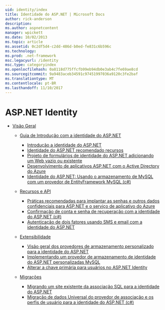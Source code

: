 ```yaml
---
uid: identity/index
title: Identidade do ASP.NET | Microsoft Docs
author: rick-anderson
description: 
ms.author: aspnetcontent
manager: wpickett
ms.date: 10/02/2013
ms.topic: article
ms.assetid: 0c2df5d4-c2dd-486d-b0ed-fe831c6b596c
ms.technology: 
ms.prod: .net-framework
msc.legacyurl: /identity
msc.type: categoryindex
ms.openlocfilehash: 0a8118d775ffcfb99eb94db0e3ab4c7fe69ae8cd
ms.sourcegitcommit: 9a9483aceb34591c97451997036a9120c3fe2baf
ms.translationtype: MT
ms.contentlocale: pt-BR
ms.lasthandoff: 11/10/2017
---
```

<a name="aspnet-identity"></a>ASP.NET Identity
====================
- [Visão Geral](overview/index.md)

    - [Guia de Introdução com a identidade do ASP.NET](overview/getting-started/index.md)

        - [Introdução a identidade do ASP.NET](overview/getting-started/introduction-to-aspnet-identity.md)
        - [Identidade do ASP.NET recomendado recursos](overview/getting-started/aspnet-identity-recommended-resources.md)
        - [Projeto de formulários de identidade do ASP.NET adicionando um Web vazio ou existente](overview/getting-started/adding-aspnet-identity-to-an-empty-or-existing-web-forms-project.md)
        - [Desenvolvimento de aplicativos ASP.NET com o Active Directory do Azure](overview/getting-started/developing-aspnet-apps-with-windows-azure-active-directory.md)
        - [Identidade do ASP.NET: Usando o armazenamento de MySQL com um provedor de EntityFramework MySQL (c#)](overview/getting-started/aspnet-identity-using-mysql-storage-with-an-entityframework-mysql-provider.md)
    - [Recursos e API](overview/features-api/index.md)

        - [Práticas recomendadas para implantar as senhas e outros dados confidenciais para ASP.NET e o serviço de aplicativo do Azure](overview/features-api/best-practices-for-deploying-passwords-and-other-sensitive-data-to-aspnet-and-azure.md)
        - [Confirmação de conta e senha de recuperação com a identidade do ASP.NET (c#)](overview/features-api/account-confirmation-and-password-recovery-with-aspnet-identity.md)
        - [Autenticação de dois fatores usando SMS e email com a identidade do ASP.NET](overview/features-api/two-factor-authentication-using-sms-and-email-with-aspnet-identity.md)
    - [Extensibilidade](overview/extensibility/index.md)

        - [Visão geral dos provedores de armazenamento personalizado para a identidade do ASP.NET](overview/extensibility/overview-of-custom-storage-providers-for-aspnet-identity.md)
        - [Implementando um provedor de armazenamento de identidade do ASP.NET personalizadas MySQL](overview/extensibility/implementing-a-custom-mysql-aspnet-identity-storage-provider.md)
        - [Alterar a chave primária para usuários no ASP.NET Identity](overview/extensibility/change-primary-key-for-users-in-aspnet-identity.md)
    - [Migrações](overview/migrations/index.md)

        - [Migrando um site existente da associação SQL para a identidade do ASP.NET](overview/migrations/migrating-an-existing-website-from-sql-membership-to-aspnet-identity.md)
        - [Migração de dados Universal do provedor de associação e os perfis de usuário para a identidade do ASP.NET (c#)](overview/migrations/migrating-universal-provider-data-for-membership-and-user-profiles-to-aspnet-identity.md)
